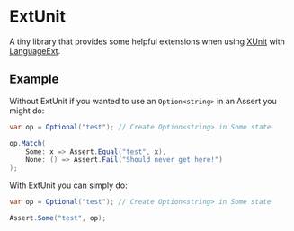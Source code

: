 # ExtUnit

A tiny library that provides some helpful extensions when using [XUnit](https://github.com/xunit/xunit) with [LanguageExt](https://github.com/louthy/language-ext).

## Example

Without ExtUnit if you wanted to use an `Option<string>` in an Assert you might do:

```cs
var op = Optional("test"); // Create Option<string> in Some state

op.Match(
    Some: x => Assert.Equal("test", x),
    None: () => Assert.Fail("Should never get here!")
);

```

With ExtUnit you can simply do:

```cs
var op = Optional("test"); // Create Option<string> in Some state

Assert.Some("test", op);

```




